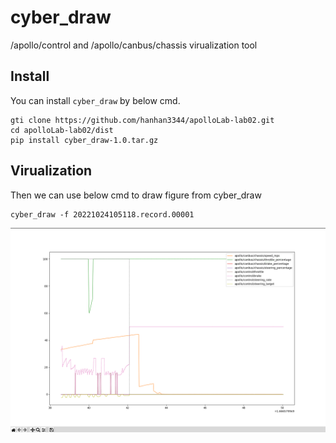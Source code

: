 # cyber_draw
/apollo/control and /apollo/canbus/chassis virualization tool

## Install
You can install `cyber_draw` by below cmd.
```shell
gti clone https://github.com/hanhan3344/apolloLab-lab02.git
cd apolloLab-lab02/dist
pip install cyber_draw-1.0.tar.gz
```

## Virualization
Then we can use below cmd to draw figure from cyber_draw
```
cyber_draw -f 20221024105118.record.00001
```
![eg01](doc/img/eg01.png)
